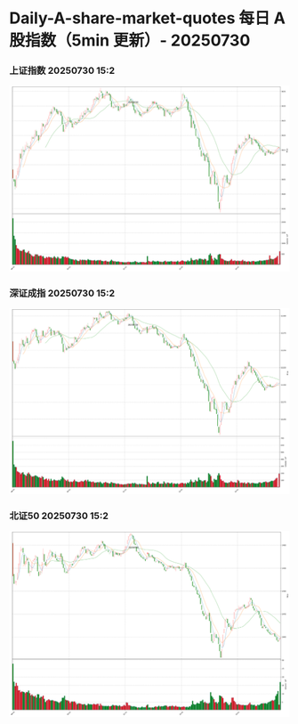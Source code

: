 
# Daily-A-share-market-quotes 每日 A 股指数（5min 更新）- 20250730

### 上证指数 20250730 15:2
![](./fig/2025/7/20250730-sh000001.png)

### 深证成指 20250730 15:2
![](./fig/2025/7/20250730-sz399001.png)

### 北证50 20250730 15:2
![](./fig/2025/7/20250730-bj899050.png)
